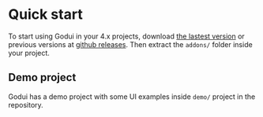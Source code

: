 # Quick start

To start using Godui in your 4.x projects, download [the lastest version](https://github.com/ghsoares/godui/releases/latest/download/godui.zip) or previous versions at [github releases](https://github.com/ghsoares/godui/releases). Then extract the `addons/` folder inside your project.

## Demo project

Godui has a demo project with some UI examples inside `demo/` project in the repository.